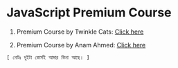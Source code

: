 # JavaScript Premium Course

1. Premium Course by Twinkle Cats: [Click here](https://www.twinklecatsprime.com/courses/jayntok)

2. Premium Course by Anam Ahmed: [Click here](https://learnwith.hasinhayder.com/wp/shop/fullstack-modern-javascript-es6-es7/)

```
[ নোটঃ দুইটা কোর্সই আমার কিনা আছে। ]
```
